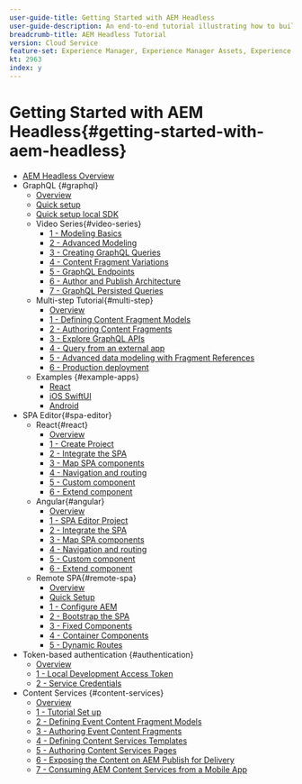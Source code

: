 ```yaml
---
user-guide-title: Getting Started with AEM Headless
user-guide-description: An end-to-end tutorial illustrating how to build-out and expose content using AEM Headless.
breadcrumb-title: AEM Headless Tutorial
version: Cloud Service
feature-set: Experience Manager, Experience Manager Assets, Experience Manager Sites
kt: 2963
index: y
---
```

 
# Getting Started with AEM Headless{#getting-started-with-aem-headless}

+ [AEM Headless Overview](./overview.md)
+ GraphQL {#graphql}
  + [Overview](./graphql/overview.md)
  + [Quick setup](./graphql/quick-setup/cloud-service.md)
  + [Quick setup local SDK](./graphql/quick-setup/local-sdk.md)
  + Video Series{#video-series}
    + [1 - Modeling Basics](./graphql/video-series/modeling-basics.md)
    + [2 - Advanced Modeling](./graphql/video-series/advanced-modeling.md)
    + [3 - Creating GraphQL Queries](./graphql/video-series/creating-graphql-queries.md)
    + [4 - Content Fragment Variations](./graphql/video-series/content-fragment-variations.md)
    + [5 - GraphQL Endpoints](./graphql/video-series/graphql-endpoints.md)
    + [6 - Author and Publish Architecture](./graphql/video-series/author-publish-architecture.md)
    + [7 - GraphQL Persisted Queries](./graphql/video-series/graphql-persisted-queries.md)
  + Multi-step Tutorial{#multi-step}
    + [Overview](./graphql/multi-step/overview.md)
    + [1 - Defining Content Fragment Models](./graphql/multi-step/content-fragment-models.md)
    + [2 - Authoring Content Fragments](./graphql/multi-step/author-content-fragments.md)
    + [3 - Explore GraphQL APIs](./graphql/multi-step/explore-graphql-api.md)
    + [4 - Query from an external app](./graphql/multi-step/graphql-and-external-app.md)
    + [5 - Advanced data modeling with Fragment References](./graphql/multi-step/fragment-references.md)
    + [6 - Production deployment](./graphql/multi-step/production-deployment.md)
  + Examples {#example-apps}
    + [React](./graphql/example-apps/react-app.md)
    + [iOS SwiftUI](./graphql/example-apps/ios-swiftui-app.md)
    + [Android](./graphql/example-apps/android-app.md)
+ SPA Editor{#spa-editor}
  + React{#react}
    + [Overview](./spa-editor/react/overview.md)
    + [1 - Create Project](./spa-editor/react/create-project.md)
    + [2 - Integrate the SPA](./spa-editor/react/integrate-spa.md)
    + [3 - Map SPA components](./spa-editor/react/map-components.md)
    + [4 - Navigation and routing](./spa-editor/react/navigation-routing.md)
    + [5 - Custom component](./spa-editor/react/custom-component.md)
    + [6 - Extend component](./spa-editor/react/extend-component.md)
  + Angular{#angular}
    + [Overview](./spa-editor/angular/overview.md)
    + [1 - SPA Editor Project](./spa-editor/angular/create-project.md)
    + [2 - Integrate the SPA](./spa-editor/angular/integrate-spa.md)
    + [3 - Map SPA components](./spa-editor/angular/map-components.md)
    + [4 - Navigation and routing](./spa-editor/angular/navigation-routing.md)
    + [5 - Custom component](./spa-editor/angular/custom-component.md)
    + [6 - Extend component](./spa-editor/angular/extend-component.md)
  + Remote SPA{#remote-spa}
    + [Overview](./spa-editor/remote-spa/overview.md)
    + [Quick Setup](./spa-editor/remote-spa/quick-setup.md)
    + [1 - Configure AEM](./spa-editor/remote-spa/aem-configure.md)
    + [2 - Bootstrap the SPA](./spa-editor/remote-spa/spa-bootstrap.md)
    + [3 - Fixed Components](./spa-editor/remote-spa/spa-fixed-component.md)
    + [4 - Container Components](./spa-editor/remote-spa/spa-container-component.md)
    + [5 - Dynamic Routes](./spa-editor/remote-spa/spa-dynamic-routes.md)
+ Token-based authentication {#authentication}
  + [Overview](./authentication/overview.md)
  + [1 - Local Development Access Token](./authentication/local-development-access-token.md)
  + [2 - Service Credentials](./authentication/service-credentials.md)
+ Content Services {#content-services}
  + [Overview](./content-services/overview.md)
  + [1 - Tutorial Set up](./content-services/chapter-1.md)
  + [2 - Defining Event Content Fragment Models](./content-services/chapter-2.md)
  + [3 - Authoring Event Content Fragments](./content-services/chapter-3.md)
  + [4 - Defining Content Services Templates](./content-services/chapter-4.md)
  + [5 - Authoring Content Services Pages](./content-services/chapter-5.md)
  + [6 - Exposing the Content on AEM Publish for Delivery](./content-services/chapter-6.md)
  + [7 - Consuming AEM Content Services from a Mobile App](./content-services/chapter-7.md)
